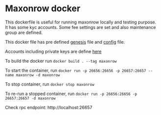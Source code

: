 # Maxonrow docker

This dockerfile is useful for running maxonrow locally and testing purpose. It has some kyc accounts. Some fee settings are set and also maintenance group are defined.

This docker file has pre defined [genesis](../tests/config/genesis.json) file and [config](../tests/config/config.toml) file. 

Accounts including private keys are define [here](../tests/config/keys.json)

To build the docker run `docker build . --tag maxonrow`

To start the container, run `docker run -p 26656:26656 -p 26657:26657 --name maxonrow -d maxonrow`

To stop container, run `docker stop maxonrow`

To re-run a stopped container, run `docker run -p 26656:26656 -p 26657:26657 -d maxonrow`

Check rpc endpoint: http://localhost:26657
